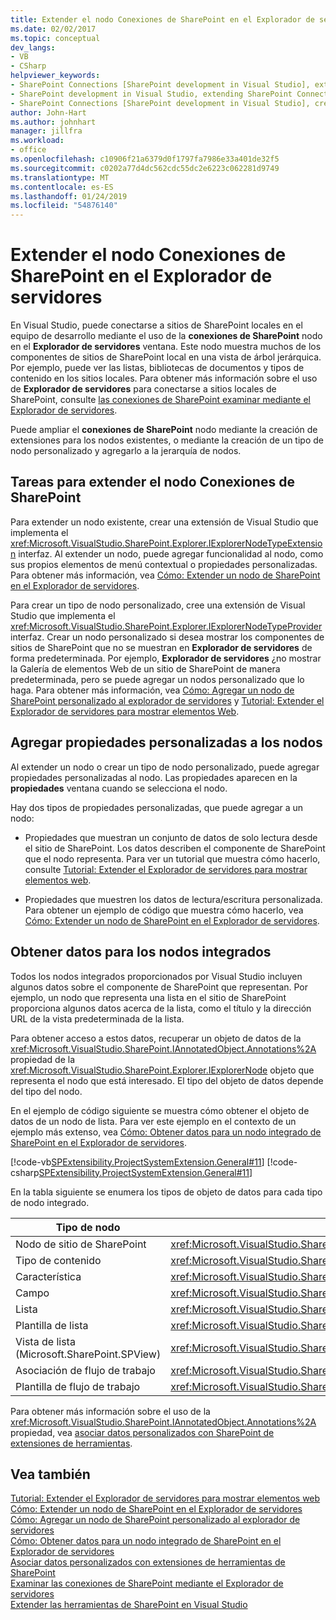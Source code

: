 ```yaml
---
title: Extender el nodo Conexiones de SharePoint en el Explorador de servidores | Microsoft Docs
ms.date: 02/02/2017
ms.topic: conceptual
dev_langs:
- VB
- CSharp
helpviewer_keywords:
- SharePoint Connections [SharePoint development in Visual Studio], extending a node
- SharePoint development in Visual Studio, extending SharePoint Connections node in Server Explorer
- SharePoint Connections [SharePoint development in Visual Studio], creating a new node type
author: John-Hart
ms.author: johnhart
manager: jillfra
ms.workload:
- office
ms.openlocfilehash: c10906f21a6379d0f1797fa7986e33a401de32f5
ms.sourcegitcommit: c0202a77d4dc562cdc55dc2e6223c062281d9749
ms.translationtype: MT
ms.contentlocale: es-ES
ms.lasthandoff: 01/24/2019
ms.locfileid: "54876140"
---
```

# <a name="extend-the-sharepoint-connections-node-in-server-explorer"></a>Extender el nodo Conexiones de SharePoint en el Explorador de servidores
  En Visual Studio, puede conectarse a sitios de SharePoint locales en el equipo de desarrollo mediante el uso de la **conexiones de SharePoint** nodo en el **Explorador de servidores** ventana. Este nodo muestra muchos de los componentes de sitios de SharePoint local en una vista de árbol jerárquica. Por ejemplo, puede ver las listas, bibliotecas de documentos y tipos de contenido en los sitios locales. Para obtener más información sobre el uso de **Explorador de servidores** para conectarse a sitios locales de SharePoint, consulte [las conexiones de SharePoint examinar mediante el Explorador de servidores](../sharepoint/browsing-sharepoint-connections-using-server-explorer.md).  
  
 Puede ampliar el **conexiones de SharePoint** nodo mediante la creación de extensiones para los nodos existentes, o mediante la creación de un tipo de nodo personalizado y agregarlo a la jerarquía de nodos.  
  
## <a name="tasks-for-extending-the-sharepoint-connections-node"></a>Tareas para extender el nodo Conexiones de SharePoint
 Para extender un nodo existente, crear una extensión de Visual Studio que implementa el <xref:Microsoft.VisualStudio.SharePoint.Explorer.IExplorerNodeTypeExtension> interfaz. Al extender un nodo, puede agregar funcionalidad al nodo, como sus propios elementos de menú contextual o propiedades personalizadas. Para obtener más información, vea [Cómo: Extender un nodo de SharePoint en el Explorador de servidores](../sharepoint/how-to-extend-a-sharepoint-node-in-server-explorer.md).  
  
 Para crear un tipo de nodo personalizado, cree una extensión de Visual Studio que implementa el <xref:Microsoft.VisualStudio.SharePoint.Explorer.IExplorerNodeTypeProvider> interfaz. Crear un nodo personalizado si desea mostrar los componentes de sitios de SharePoint que no se muestran en **Explorador de servidores** de forma predeterminada. Por ejemplo, **Explorador de servidores** ¿no mostrar la Galería de elementos Web de un sitio de SharePoint de manera predeterminada, pero se puede agregar un nodos personalizado que lo haga. Para obtener más información, vea [Cómo: Agregar un nodo de SharePoint personalizado al explorador de servidores](../sharepoint/how-to-add-a-custom-sharepoint-node-to-server-explorer.md) y [Tutorial: Extender el Explorador de servidores para mostrar elementos Web](../sharepoint/walkthrough-extending-server-explorer-to-display-web-parts.md).  
  
## <a name="add-custom-properties-to-nodes"></a>Agregar propiedades personalizadas a los nodos
 Al extender un nodo o crear un tipo de nodo personalizado, puede agregar propiedades personalizadas al nodo. Las propiedades aparecen en la **propiedades** ventana cuando se selecciona el nodo.  
  
 Hay dos tipos de propiedades personalizadas, que puede agregar a un nodo:  
  
-   Propiedades que muestran un conjunto de datos de solo lectura desde el sitio de SharePoint. Los datos describen el componente de SharePoint que el nodo representa. Para ver un tutorial que muestra cómo hacerlo, consulte [Tutorial: Extender el Explorador de servidores para mostrar elementos web](../sharepoint/walkthrough-extending-server-explorer-to-display-web-parts.md).  
  
-   Propiedades que muestren los datos de lectura/escritura personalizada. Para obtener un ejemplo de código que muestra cómo hacerlo, vea [Cómo: Extender un nodo de SharePoint en el Explorador de servidores](../sharepoint/how-to-extend-a-sharepoint-node-in-server-explorer.md).  
  
## <a name="get-data-for-built-in-nodes"></a>Obtener datos para los nodos integrados
 Todos los nodos integrados proporcionados por Visual Studio incluyen algunos datos sobre el componente de SharePoint que representan. Por ejemplo, un nodo que representa una lista en el sitio de SharePoint proporciona algunos datos acerca de la lista, como el título y la dirección URL de la vista predeterminada de la lista.  
  
 Para obtener acceso a estos datos, recuperar un objeto de datos de la <xref:Microsoft.VisualStudio.SharePoint.IAnnotatedObject.Annotations%2A> propiedad de la <xref:Microsoft.VisualStudio.SharePoint.Explorer.IExplorerNode> objeto que representa el nodo que está interesado. El tipo del objeto de datos depende del tipo del nodo.  
  
 En el ejemplo de código siguiente se muestra cómo obtener el objeto de datos de un nodo de lista. Para ver este ejemplo en el contexto de un ejemplo más extenso, vea [Cómo: Obtener datos para un nodo integrado de SharePoint en el Explorador de servidores](../sharepoint/how-to-get-data-for-a-built-in-sharepoint-node-in-server-explorer.md).  
  
 [!code-vb[SPExtensibility.ProjectSystemExtension.General#11](../sharepoint/codesnippet/VisualBasic/projectsystemexamples/extension/serverexplorerextensionnodeinfo.vb#11)]
 [!code-csharp[SPExtensibility.ProjectSystemExtension.General#11](../sharepoint/codesnippet/CSharp/projectsystemexamples/extension/serverexplorerextensionnodeinfo.cs#11)]  
  
 En la tabla siguiente se enumera los tipos de objeto de datos para cada tipo de nodo integrado.  
  
|Tipo de nodo|Tipo de objeto de datos|  
|---------------|----------------------|  
|Nodo de sitio de SharePoint|<xref:Microsoft.VisualStudio.SharePoint.Explorer.IExplorerSiteNodeInfo>|  
|Tipo de contenido|<xref:Microsoft.VisualStudio.SharePoint.Explorer.Extensions.IContentTypeNodeInfo>|  
|Característica|<xref:Microsoft.VisualStudio.SharePoint.Explorer.Extensions.IFeatureNodeInfo>|  
|Campo|<xref:Microsoft.VisualStudio.SharePoint.Explorer.Extensions.IFieldNodeInfo>|  
|Lista|<xref:Microsoft.VisualStudio.SharePoint.Explorer.Extensions.IListNodeInfo>|  
|Plantilla de lista|<xref:Microsoft.VisualStudio.SharePoint.Explorer.Extensions.IListTemplateNodeInfo>|  
|Vista de lista (Microsoft.SharePoint.SPView)|<xref:Microsoft.VisualStudio.SharePoint.Explorer.Extensions.IListViewNodeInfo>|  
|Asociación de flujo de trabajo|<xref:Microsoft.VisualStudio.SharePoint.Explorer.Extensions.IWorkflowAssociationNodeInfo>|  
|Plantilla de flujo de trabajo|<xref:Microsoft.VisualStudio.SharePoint.Explorer.Extensions.IWorkflowTemplateNodeInfo>|  
  
 Para obtener más información sobre el uso de la <xref:Microsoft.VisualStudio.SharePoint.IAnnotatedObject.Annotations%2A> propiedad, vea [asociar datos personalizados con SharePoint de extensiones de herramientas](../sharepoint/associating-custom-data-with-sharepoint-tools-extensions.md).  
  
## <a name="see-also"></a>Vea también
 [Tutorial: Extender el Explorador de servidores para mostrar elementos web](../sharepoint/walkthrough-extending-server-explorer-to-display-web-parts.md)   
 [Cómo: Extender un nodo de SharePoint en el Explorador de servidores](../sharepoint/how-to-extend-a-sharepoint-node-in-server-explorer.md)   
 [Cómo: Agregar un nodo de SharePoint personalizado al explorador de servidores](../sharepoint/how-to-add-a-custom-sharepoint-node-to-server-explorer.md)   
 [Cómo: Obtener datos para un nodo integrado de SharePoint en el Explorador de servidores](../sharepoint/how-to-get-data-for-a-built-in-sharepoint-node-in-server-explorer.md)   
 [Asociar datos personalizados con extensiones de herramientas de SharePoint](../sharepoint/associating-custom-data-with-sharepoint-tools-extensions.md)   
 [Examinar las conexiones de SharePoint mediante el Explorador de servidores](../sharepoint/browsing-sharepoint-connections-using-server-explorer.md)   
 [Extender las herramientas de SharePoint en Visual Studio](../sharepoint/extending-the-sharepoint-tools-in-visual-studio.md)  
